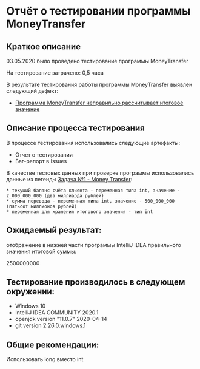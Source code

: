 ﻿# Отчёт о тестировании программы MoneyTransfer

## Краткое описание

03.05.2020 было проведено тестирование программы MoneyTransfer

На тестирование затрачено: 0,5 часа

В результате тестирования работы программы MoneyTransfer выявлен следующий дефект:
* [Программа MoneyTransfer неправильно рассчитывает итоговое значение](https://github.com/IvanVorobev/javaqa-homeworks-MoneyTransfer/issues/1)


## Описание процесса тестирования

В процессе тестирования использовались следующие артефакты:
* Отчет о тестировании
* Баг-репорт в Issues


В качестве тестовых данных при проверке программы использовались данные из легенды [Задача №1 - Money Transfer](https://github.com/netology-code/javaqa-homeworks/tree/master/programming):

```
* текущий баланс счёта клиента - переменная типа int, значение - 2_000_000_000 (два миллиарда рублей)
* сумма перевода - переменная типа int, значение - 500_000_000 (пятьсот миллионов рублей)
* переменная для хранения итогового значения - тип int
```

## Ожидаемый результат:

отображение в нижней части программы IntelliJ IDEA правильного значения итоговой суммы:

2500000000


## Тестирование производилось в следующем окружении:
* Windows 10
* IntelliJ IDEA COMMUNITY 2020.1
* openjdk version "11.0.7" 2020-04-14
* git version 2.26.0.windows.1

## Общие рекомендации:
Использовать long вместо int 